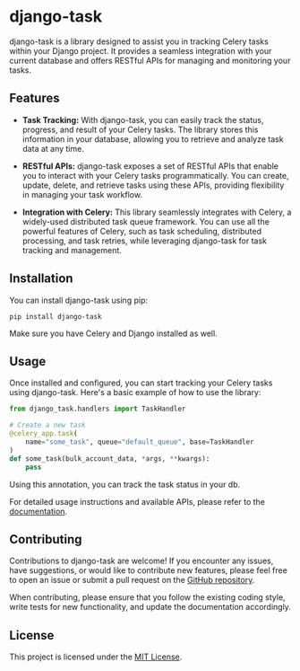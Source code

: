# django-task

django-task is a library designed to assist you in tracking Celery tasks within your Django project. It provides a seamless integration with your current database and offers RESTful APIs for managing and monitoring your tasks.

## Features

- **Task Tracking:** With django-task, you can easily track the status, progress, and result of your Celery tasks. The library stores this information in your database, allowing you to retrieve and analyze task data at any time.

- **RESTful APIs:** django-task exposes a set of RESTful APIs that enable you to interact with your Celery tasks programmatically. You can create, update, delete, and retrieve tasks using these APIs, providing flexibility in managing your task workflow.

- **Integration with Celery:** This library seamlessly integrates with Celery, a widely-used distributed task queue framework. You can use all the powerful features of Celery, such as task scheduling, distributed processing, and task retries, while leveraging django-task for task tracking and management.

## Installation

You can install django-task using pip:

```
pip install django-task
```

Make sure you have Celery and Django installed as well.

## Usage

Once installed and configured, you can start tracking your Celery tasks using django-task. Here's a basic example of how to use the library:

```python
from django_task.handlers import TaskHandler

# Create a new task
@celery_app.task(
    name="some_task", queue="default_queue", base=TaskHandler
)
def some_task(bulk_account_data, *args, **kwargs):
    pass
```

Using this annotation, you can track the task status in your db.

For detailed usage instructions and available APIs, please refer to the [documentation](https://github.com/abhishm20/django-task).

## Contributing

Contributions to django-task are welcome! If you encounter any issues, have suggestions, or would like to contribute new features, please feel free to open an issue or submit a pull request on the [GitHub repository](https://github.com/abhishm20/django-task).

When contributing, please ensure that you follow the existing coding style, write tests for new functionality, and update the documentation accordingly.

## License

This project is licensed under the [MIT License](LICENSE).
